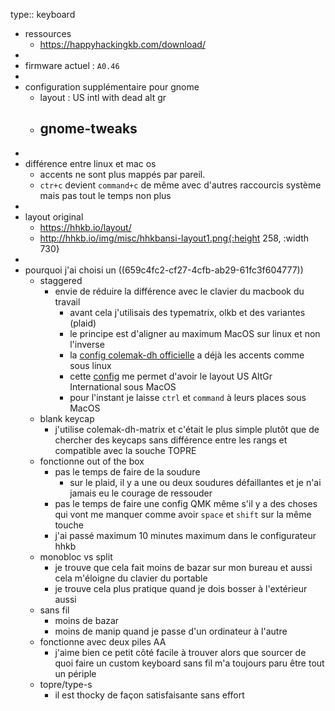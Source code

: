 type:: keyboard
- ressources
	- https://happyhackingkb.com/download/
-
- firmware actuel : `A0.46`
-
- configuration supplémentaire pour gnome
	- layout : US intl with dead alt gr
	- gnome-tweaks
		-
-
- différence entre linux et mac os
	- accents ne sont plus mappés par pareil.
	- `ctr+c` devient `command+c` de même avec d'autres raccourcis système mais pas tout le temps non plus
-
- layout original
	- https://hhkb.io/layout/
	- http://hhkb.io/img/misc/hhkbansi-layout1.png{:height 258, :width 730}
-
- pourquoi j'ai choisi un ((659c4fc2-cf27-4cfb-ab29-61fc3f604777))
	- staggered
		- envie de réduire la différence avec le clavier du macbook du travail
			- avant cela j'utilisais des typematrix, olkb et des variantes (plaid)
			- le principe est d'aligner au maximum MacOS sur linux et non l'inverse
			- la [config colemak-dh officielle](https://github.com/ColemakMods/mod-dh) a déjà les accents comme sous linux
			- cette [config](https://github.com/xv0x7c0/osx-us-altgr-intl) me permet d'avoir le layout US AltGr International sous MacOS
			- pour l'instant je laisse `ctrl` et `command` à leurs places sous MacOS
	- blank keycap
		- j'utilise colemak-dh-matrix et c'était le plus simple plutôt que de chercher des keycaps sans différence entre les rangs et compatible avec la souche TOPRE
	- fonctionne out of the box
		- pas le temps de faire de la soudure
			- sur le plaid, il y a une ou deux soudures défaillantes et je n'ai jamais eu le courage de ressouder
		- pas le temps de faire une config QMK même s'il y a des choses qui vont me manquer comme avoir `space` et `shift` sur la même touche
		- j'ai passé maximum 10 minutes maximum dans le configurateur hhkb
	- monobloc vs split
		- je trouve que cela fait moins de bazar sur mon bureau et aussi cela m'éloigne du clavier du portable
		- je trouve cela plus pratique quand je dois bosser à l'extérieur aussi
	- sans fil
		- moins de bazar
		- moins de manip quand je passe d'un ordinateur à l'autre
	- fonctionne avec deux piles AA
		- j'aime bien ce petit côté facile à trouver alors que sourcer de quoi faire un custom keyboard sans fil m'a toujours paru être tout un périple
	- topre/type-s
		- il est thocky de façon satisfaisante sans effort